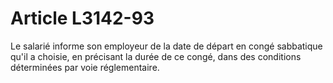 # Article L3142-93

Le salarié informe son employeur de la date de départ en congé sabbatique qu'il a choisie, en précisant la durée de ce congé, dans des conditions déterminées par voie réglementaire.